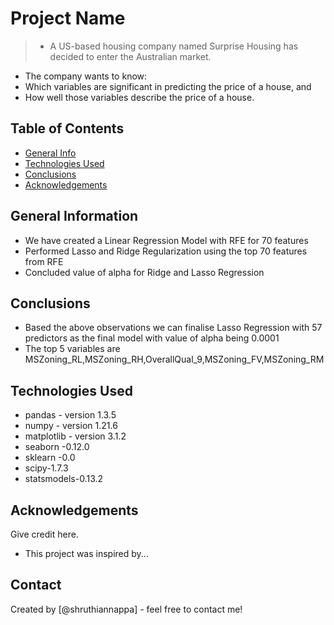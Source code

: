 # Project Name
> - A US-based housing company named Surprise Housing has decided to enter the Australian market.
- The company wants to know:
- Which variables are significant in predicting the price of a house, and
- How well those variables describe the price of a house.


## Table of Contents
* [General Info](#general-information)
* [Technologies Used](#technologies-used)
* [Conclusions](#conclusions)
* [Acknowledgements](#acknowledgements)

<!-- You can include any other section that is pertinent to your problem -->

## General Information
- We have created a Linear Regression Model with RFE for 70 features
- Performed Lasso and Ridge Regularization using the top 70 features from RFE
- Concluded value of alpha for Ridge and Lasso Regression
 

## Conclusions
-  Based the above observations we can finalise Lasso Regression with 57 predictors as the final model with value of alpha being 0.0001
- The top 5 variables are MSZoning_RL,MSZoning_RH,OverallQual_9,MSZoning_FV,MSZoning_RM



## Technologies Used
- pandas - version 1.3.5
- numpy - version 1.21.6
- matplotlib - version 3.1.2
- seaborn -0.12.0
- sklearn -0.0
- scipy-1.7.3
- statsmodels-0.13.2



## Acknowledgements
Give credit here.
- This project was inspired by...

## Contact
Created by [@shruthiannappa] - feel free to contact me!


